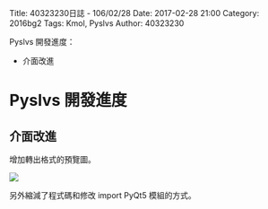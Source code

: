 Title: 40323230日誌 - 106/02/28
Date: 2017-02-28 21:00
Category: 2016bg2
Tags: Kmol, Pyslvs
Author: 40323230

Pyslvs 開發進度：

* 介面改進

<!-- PELICAN_END_SUMMARY -->

Pyslvs 開發進度
===

介面改進
---

增加轉出格式的預覽圖。

![](https://raw.githubusercontent.com/coursemdetw/project_site_files/gh-pages/files/2016spring/g2/Python_solvespace/0228_01.png)

另外縮減了程式碼和修改 import PyQt5 模組的方式。